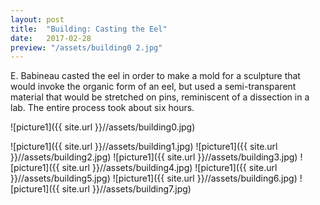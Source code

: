 ```yaml
---
layout: post
title:  "Building: Casting the Eel"
date:   2017-02-28
preview: "/assets/building0 2.jpg"
---
```


E. Babineau casted the eel in order to make a mold for a sculpture that
would invoke the organic form of an eel, but used a semi-transparent material
that would be stretched on pins, reminiscent of a dissection in a lab. The entire process
took about six hours.

![picture1]({{ site.url }}//assets/building0.jpg)

![picture1]({{ site.url }}//assets/building1.jpg)
![picture1]({{ site.url }}//assets/building2.jpg)
![picture1]({{ site.url }}//assets/building3.jpg)
![picture1]({{ site.url }}//assets/building4.jpg)
![picture1]({{ site.url }}//assets/building5.jpg)
![picture1]({{ site.url }}//assets/building6.jpg)
![picture1]({{ site.url }}//assets/building7.jpg)
